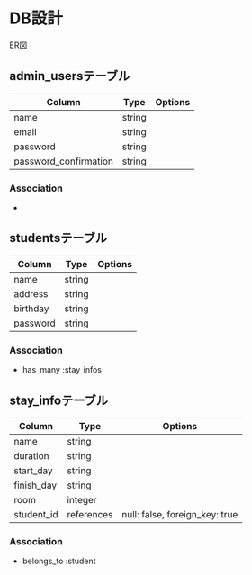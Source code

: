# DB設計
[ER図](https://imgur.com/L07JUfj)

## admin_usersテーブル

|Column|Type|Options|
|------|----|-------|
|name|string||
|email|string||
|password|string||
|password_confirmation|string||

### Association
- 

## studentsテーブル

|Column|Type|Options|
|------|----|-------|
|name|string||
|address|string||
|birthday|string||
|password|string||

### Association
- has_many :stay_infos

## stay_infoテーブル

|Column|Type|Options|
|------|----|-------|
|name|string||
|duration|string||
|start_day|string||
|finish_day|string||
|room|integer||
|student_id|references|null: false, foreign_key: true|

### Association

- belongs_to :student


